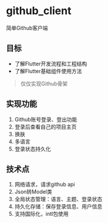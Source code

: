 # github_client

简单Github客户端

## 目标

- 了解Flutter开发流程和工程结构
- 了解Flutter基础组件使用方法
> 仅仅实现Github骨架

## 实现功能

1. Github账号登录、登出功能
2. 登录后查看自己的项目主页
3. 换肤
4. 多语言
5. 登录状态持久化

## 技术点

1. 网络请求，请求github api
2. Json转Model类
3. 全局状态管理：语言、主题、登录状态
4. 持久化存储：保存登录信息、用户信息
5. 支持国际化，intl包使用

